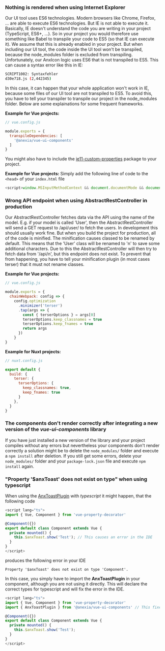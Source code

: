 ### Nothing is rendered when using Internet Explorer

Our UI tool uses ES6 technologies. Modern browsers like Chrome, Firefox, ... are able to execute ES6 technologies. But IE is not able to execute it.
Basically, IE doesn't understand the code you are writing in your project (TypeScript, ES6+, ...). So in your project you would therefore use something like Babel to transpile your code to ES5 (so that IE can execute it). We assume that this is already enabled in your project.
But when including our UI tool, the code inside the UI tool won't be transpiled, because the node_modules folder is excluded from transpiling. Unfortunately, our AnxIcon logic uses ES6 that is not transpiled to ES5. This can cause a syntax error like this in IE:

```bash
SCRIPT1002: Syntaxfehler
d30e718.js (2,442345)
```

In this case, it can happen that your whole application won't work in IE, because some files of our UI tool are not transpiled to ES5. To avoid this, you have to tell your transpiler to transpile our project in the node_modules folder. Below are some explainations for some frequent frameworks.

**Example for Vue projects:**
```javascript
// vue.config.js

module.exports = {
  transpileDependencies: [
    '@anexia/vue-ui-components'
  ]
}
```

You might also have to include the [ie11-custom-properties](https://www.npmjs.com/package/ie11-custom-properties) package to your project.

**Example for Vue projects:**
Simply add the following line of code to the ```<head>``` of your ```index.html``` file

```javascript
<script>window.MSInputMethodContext && document.documentMode && document.write('<script src="https://cdn.jsdelivr.net/gh/nuxodin/ie11CustomProperties@4.1.0/ie11CustomProperties.min.js"><\x2fscript>');</script>
```

### Wrong API endpoint when using AbstractRestController in production

Our AbstractRestController fetches data via the API using the name of the model. E.g. if your model is called 'User', then the AbstractRestController will send a GET request to /api/user/ to fetch the users. In development this should usually work fine. But when you build the project for production, all of the code is minified. The minification causes classed to be renamed by default. This means that the 'User' class will be renamed to 'n' to save some additional characters. Due to this the AbstractRestController will then try to fetch data from '/api/n', but this endpoint does not exist. To prevent that from happening, you have to tell your minification plugin (in most cases terser) that it must not rename classes.  

**Example for Vue projects:**
```javascript
// vue.config.js

module.exports = {
  chainWebpack: config => {
    config.optimization
      .minimizer('terser')
      .tap(args => {
        const { terserOptions } = args[0]
        terserOptions.keep_classnames = true
        terserOptions.keep_fnames = true
        return args
      })
    }
}
```

**Example for Nuxt projects:**

```javascript
// nuxt.config.js

export default {
  build: {
    terser: {
      terserOptions: {
        keep_classnames: true,
        keep_fnames: true
      }
    },
  }
}
```

### The components don't render correctly after integrating a new version of the *vue-ui-components* library

If you have just installed a new version of the library and your project compiles without any errors but nevertheless your components don't render correctly a solution might be to delete the ```node_modules/``` folder and execute a ```npm install``` after deletion. If you still get some errors, delete your ```node_modules/``` folder and your ```package-lock.json``` file and execute ```npm install``` again.

### "Property '$anxToast' does not exist on type" when using typescript

When using the [AnxToastPlugin](/#/Plugins/AnxToastPlugin) with *typescript* it might happen, that the following code

```javascript
<script lang="ts">
import { Vue, Component } from 'vue-property-decorator'

@Component({})
export default class Component extends Vue {
  private mounted() {
    this.$anxToast.show('Test'); // This causes an error in the IDE
  }
}
</script>
```

produces the following error in your IDE

```text
Property '$anxToast' does not exist on type 'Component'.
```

In this case, you simply have to import the **AnxToastPlugin** in your component, although you are not using it directly. This will declare the correct types for typescript and will fix the error in the IDE.

```javascript
<script lang="ts">
import { Vue, Component } from 'vue-property-decorator'
import { AnxToastPlugin } from '@anexia/vue-ui-components' // This fixes the error in the IDE

@Component({})
export default class Component extends Vue {
  private mounted() {
    this.$anxToast.show('Test');
  }
}
</script>
```
